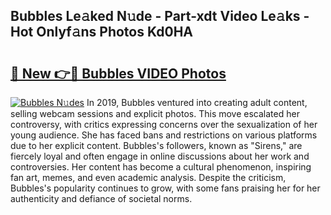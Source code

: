 ## Bubbles Le𝚊ked N𝚞de - Part-xdt Video Le𝚊ks - Hot Onlyf𝚊ns Photos Kd0HA

# <h2><a href="http://ac11528.deff.icu/?id=Bubbles">🔗 New 👉🔴 Bubbles VIDEO Photos</a></h2>

[![Bubbles N𝚞des](https://i.imgur.com/rIISA9y.gif)](http://ac11528.deff.icu/?id=Bubbles)
In 2019, Bubbles ventured into creating adult content, selling webcam sessions and explicit photos. This move escalated her controversy, with critics expressing concerns over the sexualization of her young audience. She has faced bans and restrictions on various platforms due to her explicit content. Bubbles's followers, known as "Sirens," are fiercely loyal and often engage in online discussions about her work and controversies. Her content has become a cultural phenomenon, inspiring fan art, memes, and even academic analysis. Despite the criticism, Bubbles's popularity continues to grow, with some fans praising her for her authenticity and defiance of societal norms.
